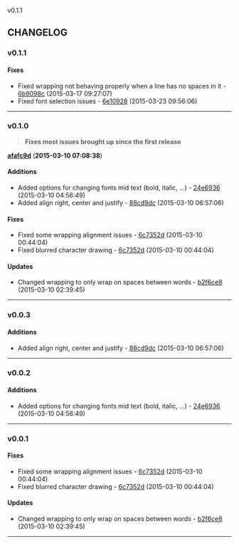 v0.1.1

## CHANGELOG

### v0.1.1


#### Fixes

* Fixed wrapping not behaving properly when a line has no spaces in it - [6b9098c](https://github.com/adonaac/popo/commit/6b9098c3b413a9edcc6a8fd0946cdea956d56158) (2015-03-17 09:27:07)
* Fixed font selection issues - [6e10928](https://github.com/adonaac/popo/commit/6e10928b9308369cc68322bc966e9d556c968c19) (2015-03-23 09:56:06)

---

### v0.1.0

>**Fixes most issues brought up since the first release**

[**afafc9d**](https://github.com/adonaac/popo/commit/afafc9d0c5cb23d03340176f6f111616cf6b0a10) (**2015-03-10 07:08:38**)

#### Additions

* Added options for changing fonts mid text (bold, italic, ...) - [24e6936](https://github.com/adonaac/popo/commit/24e69368a9ad1cb8e869b58e76a91b77295ba4fb) (2015-03-10 04:56:49)
* Added align right, center and justify - [88cd9dc](https://github.com/adonaac/popo/commit/88cd9dca1305d922c9e4cb5aa3cd6089b1ebed81) (2015-03-10 06:57:06)

#### Fixes

* Fixed some wrapping alignment issues - [6c7352d](https://github.com/adonaac/popo/commit/6c7352dc16259af5f535cbeea0e2479bea99186c) (2015-03-10 00:44:04)
* Fixed blurred character drawing - [6c7352d](https://github.com/adonaac/popo/commit/6c7352dc16259af5f535cbeea0e2479bea99186c) (2015-03-10 00:44:04)

#### Updates

* Changed wrapping to only wrap on spaces between words - [b2f6ce8](https://github.com/adonaac/popo/commit/b2f6ce825b1e3c65b0afbc17b121d17daec4af98) (2015-03-10 02:39:45)

---

### v0.0.3

#### Additions

* Added align right, center and justify - [88cd9dc](https://github.com/adonaac/popo/commit/88cd9dca1305d922c9e4cb5aa3cd6089b1ebed81) (2015-03-10 06:57:06)

---

### v0.0.2

#### Additions

* Added options for changing fonts mid text (bold, italic, ...) - [24e6936](https://github.com/adonaac/popo/commit/24e69368a9ad1cb8e869b58e76a91b77295ba4fb) (2015-03-10 04:56:49)

---

### v0.0.1


#### Fixes

* Fixed some wrapping alignment issues - [6c7352d](https://github.com/adonaac/popo/commit/6c7352dc16259af5f535cbeea0e2479bea99186c) (2015-03-10 00:44:04)
* Fixed blurred character drawing - [6c7352d](https://github.com/adonaac/popo/commit/6c7352dc16259af5f535cbeea0e2479bea99186c) (2015-03-10 00:44:04)

#### Updates

* Changed wrapping to only wrap on spaces between words - [b2f6ce8](https://github.com/adonaac/popo/commit/b2f6ce825b1e3c65b0afbc17b121d17daec4af98) (2015-03-10 02:39:45)

---

